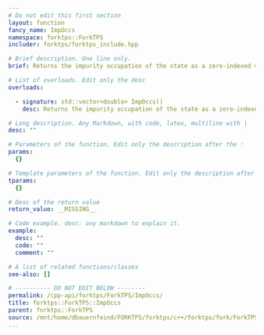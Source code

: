 ```yaml
---
# Do not edit this first section
layout: function
fancy_name: ImpOccs
namespace: forktps::ForkTPS
includer: forktps/forktps_include.hpp

# Brief description. One line only.
brief: Returns the impurity occupation of the state as a zero-indexed vector.

# List of overloads. Edit only the desc
overloads:

  - signature: std::vector<double> ImpOccs()
    desc: Returns the impurity occupation of the state as a zero-indexed vector.

# Long description. Any Markdown, with code, latex, multiline with |
desc: ""

# Parameters of the function. Edit only the description after the :
params:
  {}

# Template parameters of the function. Edit only the description after the :
tparams:
  {}

# Desc of the return value
return_value: __MISSING__

# Code example. desc: any markdown to explain it.
example:
  desc: ""
  code: ""
  comment: ""

# A list of related functions/classes
see-also: []

# ---------- DO NOT EDIT BELOW --------
permalink: /cpp-api/forktps/ForkTPS/ImpOccs/
title: forktps::ForkTPS::ImpOccs
parent: forktps::ForkTPS
source: /mnt/home/dbauernfeind/FORKTPS/forktps/c++/forktps/fork/ForkTPS.hpp
...
```


